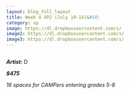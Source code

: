 ```yaml
---
layout: blog_full_layout
title: Week 4 XP2 (July 10-14)&#58; 
category: xp
image: https://dl.dropboxusercontent.com/s/
image2: https://dl.dropboxusercontent.com/s/
image3: https://dl.dropboxusercontent.com/s/
---
```


##  

**_Artist:_** D

**_$475_**

*16 spaces for CAMPers entering grades 5-8*
